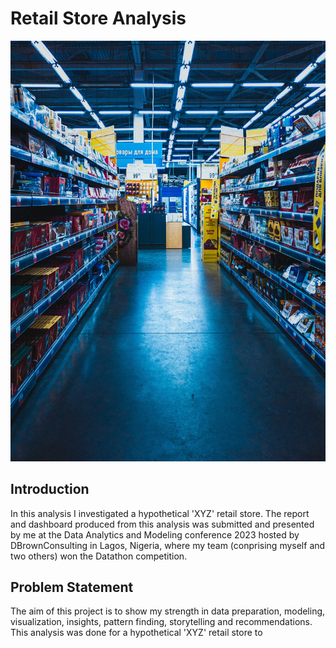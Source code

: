 # Retail Store Analysis
![](retail_store_image.jpg)

## Introduction
In this analysis I investigated a hypothetical 'XYZ' retail store. The report and dashboard produced from this analysis was submitted  and presented by me at the Data Analytics and Modeling conference 2023 hosted by DBrownConsulting in Lagos, Nigeria, where my team (conprising myself and two others) won the Datathon competition.

## Problem Statement
The aim of this project is to show my strength in data preparation, modeling, visualization, insights, pattern finding, storytelling and recommendations. This analysis was done for a hypothetical 'XYZ' retail store to 
